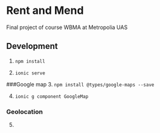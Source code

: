 # Rent and Mend
Final project of course WBMA at Metropolia UAS

## Development
1. `npm install`

2. `ionic serve`

###Google map
3. `npm install @types/google-maps --save`

4.  `ionic g component GoogleMap`

### Geolocation
5. 
